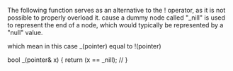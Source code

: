 The following function serves as an alternative to the ! operator, as it is not possible to properly overload it. cause a dummy node called "_nill" is used to represent the end of a node, which would typically be represented by a "null" value.

which mean in this case _(pointer) equal to !(pointer)

bool _(pointer& x) { return (x == _nill); // }

